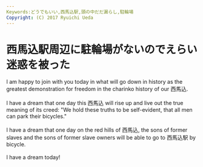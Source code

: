 ```yaml
---
Keywords:どうでもいい,西馬込駅,頭の中だだ漏らし,駐輪場
Copyright: (C) 2017 Ryuichi Ueda
---
```


# <!--:ja-->西馬込駅周辺に駐輪場がないのでえらい迷惑を被った<!--:-->
<!--:ja-->I am happy to join with you today in what will go down in history as the greatest demonstration for freedom in the charinko history of our 西馬込.<br />
<br />
I have a dream that one day this 西馬込 will rise up and live out the true meaning of its creed: "We hold these truths to be self-evident, that all men can park their bicycles."<br />
<br />
I have a dream that one day on the red hills of 西馬込, the sons of former slaves and the sons of former slave owners will be able to go to 西馬込駅 by bicycle.<br />
<br />
I have a dream today!<!--:-->
